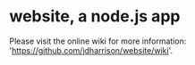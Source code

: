 # website, a node.js app
Please visit the online wiki for more information: 'https://github.com/jdharrison/website/wiki'.
